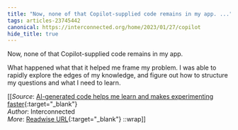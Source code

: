 ```yaml
---
title: "Now, none of that Copilot-supplied code remains in my app. ..."
tags: articles-23745442
canonical: https://interconnected.org/home/2023/01/27/copilot
hide_title: true
---
```


Now, none of that Copilot-supplied code remains in my app.

What happened what that it helped me frame my problem. I was able to rapidly explore the edges of my knowledge, and figure out how to structure my questions and what I need to learn.


[[_Source_: [AI-generated code helps me learn and makes experimenting faster](https://interconnected.org/home/2023/01/27/copilot){:target="_blank"}<br>
_Author_: Interconnected<br>
_More_: [Readwise URL](https://readwise.io/open/464548293){:target="_blank"}
::wrap]]